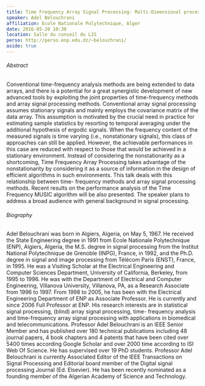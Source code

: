 ```yaml
---
title: Time Frequency Array Signal Processing- Multi-Dimensional processing for non-stationary signals
speaker: Adel Belouchrani
affiliation: Ecole Nationale Polytechnique, Alger
date: 2016-05-20 10:30
location: Salle du conseil du L2S
perso: http://perso.enp.edu.dz/~belouchrani/
aside: true
---
```


###### Abstract
Conventional time-frequency analysis methods are being extended to
data arrays, and there is a potential for a great synergistic
development of new advanced tools by exploiting the joint properties
of time-frequency methods and array signal processing methods.
Conventional array signal processing assumes stationary signals and
mainly employs the covariance matrix of the data array. This
assumption is motivated by the crucial need in practice for estimating
sample statistics by resorting to temporal averaging under the
additional hypothesis of ergodic signals. When the frequency content
of the measured signals is time varying (i.e., nonstationary signals),
this class of approaches can still be applied. However, the achievable
performances in this case are reduced with respect to those that would
be achieved in a stationary environment. Instead of considering the
nonstationarity as a shortcoming, Time Frequency Array Processing
takes advantage of the nonstationarity by considering it as a source
of information in the design of efficient algorithms in such
environments. This talk deals with this relationship between time-
frequency methods and array signal processing methods. Recent results
on the performance analysis of the Time Frequency MUSIC algorithm will
be also presented. The speaker plans to address a broad audience with
general background in signal processing.

###### Biography
Adel Belouchrani was born in Algiers, Algeria, on May 5, 1967. He
received the State Engineering degree in 1991 from Ecole Nationale
Polytechnique (ENP), Algiers, Algeria, the M.S. degree in signal
processing from the Institut National Polytechnique de Grenoble
(INPG), France, in 1992, and the Ph.D. degree in signal and image
processing from Télécom Paris (ENST), France, in 1995. He was a
Visiting Scholar at the Electrical Engineering and Computer Sciences
Department, University of California, Berkeley, from 1995 to 1996. He
was with the Department of Electrical and Computer Engineering,
Villanova University, Villanova, PA, as a Research Associate from 1996
to 1997. From 1998 to 2005, he has been with the Electrical
Engineering Department of ENP as Associate Professor. He is currently
and since 2006 Full Professor at ENP. His research interests are in
statistical signal processing, (blind) array signal processing, time-
frequency analysis and time-frequency array signal processing with
applications in biomedical and telecommunications. Professor Adel
Belouchrani is an IEEE Senior Member and has published over 180
technical publications including 48 journal papers, 4 book chapters
and 4 patents that have been cited over 5400 times according Google
Scholar and over 2000 time according to ISI Web Of Science. He has
supervised over 19 PhD students. Professor Adel Belouchrani is
currently Associated Editor of the IEEE Transactions on Signal
Processing and Editorial board member of the Digital signal processing
Journal (Ed. Elsevier). He has been recently nominated as a founding
member of the Algerian Academy of Science and Technology.